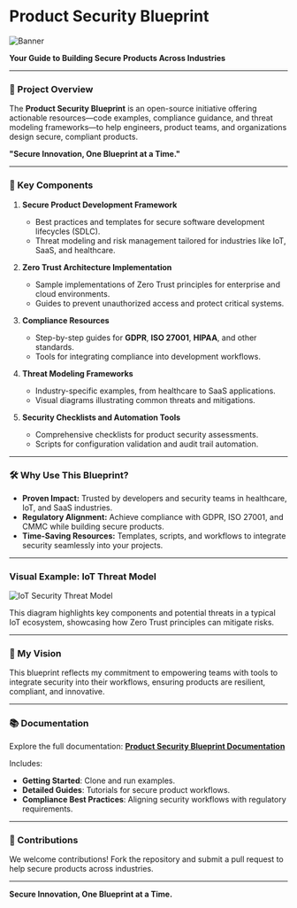 # Product Security Blueprint  

![Banner](path-to-your-banner-image)  

**Your Guide to Building Secure Products Across Industries**  

---

### 🌟 Project Overview  

The **Product Security Blueprint** is an open-source initiative offering actionable resources—code examples, compliance guidance, and threat modeling frameworks—to help engineers, product teams, and organizations design secure, compliant products.  

**"Secure Innovation, One Blueprint at a Time."**  

---

### 🚀 Key Components  

1. **Secure Product Development Framework**  
   - Best practices and templates for secure software development lifecycles (SDLC).  
   - Threat modeling and risk management tailored for industries like IoT, SaaS, and healthcare.  

2. **Zero Trust Architecture Implementation**  
   - Sample implementations of Zero Trust principles for enterprise and cloud environments.  
   - Guides to prevent unauthorized access and protect critical systems.  

3. **Compliance Resources**  
   - Step-by-step guides for **GDPR**, **ISO 27001**, **HIPAA**, and other standards.  
   - Tools for integrating compliance into development workflows.  

4. **Threat Modeling Frameworks**  
   - Industry-specific examples, from healthcare to SaaS applications.  
   - Visual diagrams illustrating common threats and mitigations.  

5. **Security Checklists and Automation Tools**  
   - Comprehensive checklists for product security assessments.  
   - Scripts for configuration validation and audit trail automation.  

---

### 🛠 Why Use This Blueprint?  
- **Proven Impact:** Trusted by developers and security teams in healthcare, IoT, and SaaS industries.  
- **Regulatory Alignment:** Achieve compliance with GDPR, ISO 27001, and CMMC while building secure products.  
- **Time-Saving Resources:** Templates, scripts, and workflows to integrate security seamlessly into your projects.  

---

### Visual Example: IoT Threat Model  
![IoT Security Threat Model](path-to-image/IoT_Security_Threat_Model.png)  

This diagram highlights key components and potential threats in a typical IoT ecosystem, showcasing how Zero Trust principles can mitigate risks.

---

### 👤 My Vision  
This blueprint reflects my commitment to empowering teams with tools to integrate security into their workflows, ensuring products are resilient, compliant, and innovative.  

---

### 📚 Documentation  

Explore the full documentation: **[Product Security Blueprint Documentation](https://your-github-pages-url.com)**  

Includes:  
- **Getting Started**: Clone and run examples.  
- **Detailed Guides**: Tutorials for secure product workflows.  
- **Compliance Best Practices**: Aligning security workflows with regulatory requirements.  

---

### 🤝 Contributions  

We welcome contributions! Fork the repository and submit a pull request to help secure products across industries.  

---

**Secure Innovation, One Blueprint at a Time.**  
